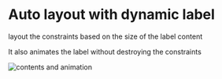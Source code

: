 # Auto layout with dynamic label
layout the constraints based on the size of the label content

It also animates the label without destroying the constraints

![contents and animation]()
